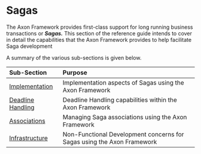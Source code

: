 # Sagas

The Axon Framework provides first-class support for long running business transactions or _**Sagas.**_ This section of the reference guide  intends to cover in detail the capabilities that the Axon Framework provides to help facilitate Saga development

A summary of the various sub-sections is given below.

| Sub-Section | Purpose |
| :--- | :--- |
| [Implementation](implementing-saga.md) | Implementation aspects of Sagas using the Axon Framework |
| [Deadline Handling](deadline-handling.md) | Deadline Handling capabilities within the Axon Framework |
| [Associations](managing-associations.md) | Managing Saga associations using the Axon Framework |
| [Infrastructure](saga-infrastructure.md) | Non-Functional Development concerns for Sagas using the Axon Framework |

